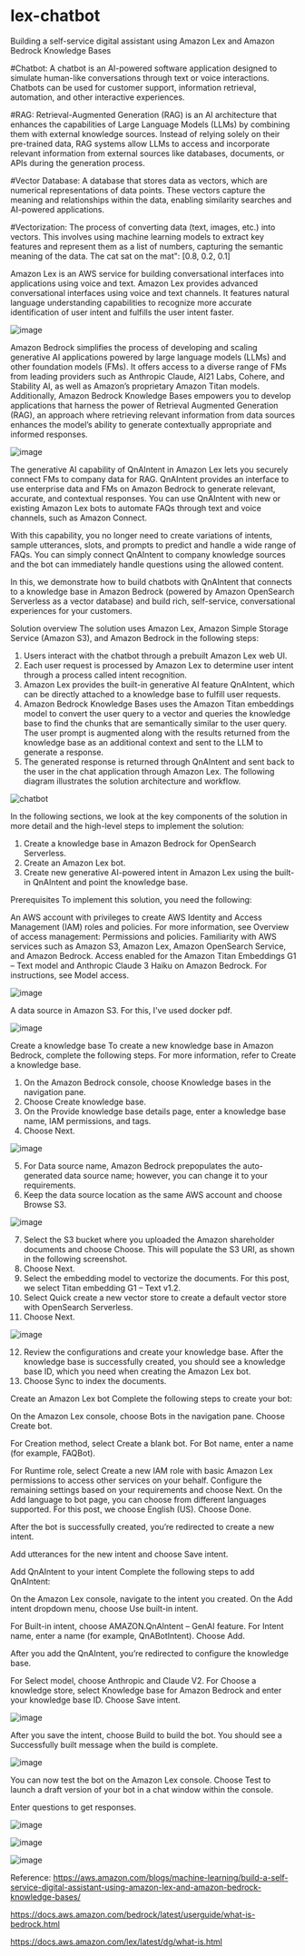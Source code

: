 # lex-chatbot
Building a self-service digital assistant using Amazon Lex and Amazon Bedrock Knowledge Bases

#Chatbot: A chatbot is an AI-powered software application designed to simulate human-like conversations through text or voice interactions. Chatbots can be used for customer support, information retrieval, automation, and other interactive experiences.

#RAG: Retrieval-Augmented Generation (RAG) is an AI architecture that enhances the capabilities of Large Language Models (LLMs) by combining them with external knowledge sources.
Instead of relying solely on their pre-trained data, RAG systems allow LLMs to access and incorporate relevant information from external sources like databases, documents, or APIs during the generation process.

#Vector Database: A database that stores data as vectors, which are numerical representations of data points. These vectors capture the meaning and relationships within the data, enabling similarity searches and AI-powered applications.

#Vectorization: The process of converting data (text, images, etc.) into vectors. This involves using machine learning models to extract key features and represent them as a list of numbers, capturing the semantic meaning of the data. The cat sat on the mat": [0.8, 0.2, 0.1]

Amazon Lex is an AWS service for building conversational interfaces into applications using voice and text. Amazon Lex provides advanced conversational interfaces using voice and text channels. It features natural language understanding capabilities to recognize more accurate identification of user intent and fulfills the user intent faster. 

![image](https://github.com/user-attachments/assets/04ea7edd-cbd8-421f-9881-9a5c955bc67d)

Amazon Bedrock simplifies the process of developing and scaling generative AI applications powered by large language models (LLMs) and other foundation models (FMs). It offers access to a diverse range of FMs from leading providers such as Anthropic Claude, AI21 Labs, Cohere, and Stability AI, as well as Amazon’s proprietary Amazon Titan models. Additionally, Amazon Bedrock Knowledge Bases empowers you to develop applications that harness the power of Retrieval Augmented Generation (RAG), an approach where retrieving relevant information from data sources enhances the model’s ability to generate contextually appropriate and informed responses.

![image](https://github.com/user-attachments/assets/6489864c-a1e3-40f3-92e8-14517c8a268e)


The generative AI capability of QnAIntent in Amazon Lex lets you securely connect FMs to company data for RAG. QnAIntent provides an interface to use enterprise data and FMs on Amazon Bedrock to generate relevant, accurate, and contextual responses. You can use QnAIntent with new or existing Amazon Lex bots to automate FAQs through text and voice channels, such as Amazon Connect.

With this capability, you no longer need to create variations of intents, sample utterances, slots, and prompts to predict and handle a wide range of FAQs. You can simply connect QnAIntent to company knowledge sources and the bot can immediately handle questions using the allowed content.

In this, we demonstrate how to build chatbots with QnAIntent that connects to a knowledge base in Amazon Bedrock (powered by Amazon OpenSearch Serverless as a vector database) and build rich, self-service, conversational experiences for your customers.

Solution overview
The solution uses Amazon Lex, Amazon Simple Storage Service (Amazon S3), and Amazon Bedrock in the following steps:

1. Users interact with the chatbot through a prebuilt Amazon Lex web UI.
2. Each user request is processed by Amazon Lex to determine user intent through a process called intent recognition.
3. Amazon Lex provides the built-in generative AI feature QnAIntent, which can be directly attached to a knowledge base to fulfill user requests.
4. Amazon Bedrock Knowledge Bases uses the Amazon Titan embeddings model to convert the user query to a vector and queries the knowledge base to find the chunks that are semantically similar to the user query. The user prompt is augmented along with the results returned from the knowledge base as an additional context and sent to the LLM to generate a response.
5. The generated response is returned through QnAIntent and sent back to the user in the chat application through Amazon Lex.
The following diagram illustrates the solution architecture and workflow.

![chatbot](https://github.com/user-attachments/assets/2ecf5122-cd1e-4b29-bec9-e4d38afd4c1b)

In the following sections, we look at the key components of the solution in more detail and the high-level steps to implement the solution:

1. Create a knowledge base in Amazon Bedrock for OpenSearch Serverless.
2. Create an Amazon Lex bot.
3. Create new generative AI-powered intent in Amazon Lex using the built-in QnAIntent and point the knowledge base.

Prerequisites
To implement this solution, you need the following:

An AWS account with privileges to create AWS Identity and Access Management (IAM) roles and policies. For more information, see Overview of access management: Permissions and policies.
Familiarity with AWS services such as Amazon S3, Amazon Lex, Amazon OpenSearch Service, and Amazon Bedrock.
Access enabled for the Amazon Titan Embeddings G1 – Text model and Anthropic Claude 3 Haiku on Amazon Bedrock. For instructions, see Model access.

![image](https://github.com/user-attachments/assets/92811e7d-f5e5-47b0-9d7b-370b12e38714)

A data source in Amazon S3. For this, I've used docker pdf.

![image](https://github.com/user-attachments/assets/454e1c27-c33d-4ace-b1da-a76678986ff2)

Create a knowledge base
To create a new knowledge base in Amazon Bedrock, complete the following steps. For more information, refer to Create a knowledge base.

1. On the Amazon Bedrock console, choose Knowledge bases in the navigation pane.
2. Choose Create knowledge base.
3. On the Provide knowledge base details page, enter a knowledge base name, IAM permissions, and tags.
4. Choose Next.

![image](https://github.com/user-attachments/assets/4f597760-236a-4495-a446-f39975a1ea90)

5. For Data source name, Amazon Bedrock prepopulates the auto-generated data source name; however, you can change it to your requirements.
6. Keep the data source location as the same AWS account and choose Browse S3.

![image](https://github.com/user-attachments/assets/16e73bea-8815-4640-85de-bd43a6b1aff2)

7. Select the S3 bucket where you uploaded the Amazon shareholder documents and choose Choose. This will populate the S3 URI, as shown in the following screenshot.
8. Choose Next.
9. Select the embedding model to vectorize the documents. For this post, we select Titan embedding G1 – Text v1.2.
10. Select Quick create a new vector store to create a default vector store with OpenSearch Serverless.
11. Choose Next.

![image](https://github.com/user-attachments/assets/6e99de1e-0e06-4edf-a60a-9fec5b8ece12)

12. Review the configurations and create your knowledge base. After the knowledge base is successfully created, you should see a knowledge base ID, which you need when creating the Amazon Lex bot.
13. Choose Sync to index the documents.

Create an Amazon Lex bot
Complete the following steps to create your bot:

On the Amazon Lex console, choose Bots in the navigation pane.
Choose Create bot.

For Creation method, select Create a blank bot.
For Bot name, enter a name (for example, FAQBot).

For Runtime role, select Create a new IAM role with basic Amazon Lex permissions to access other services on your behalf.
Configure the remaining settings based on your requirements and choose Next.
On the Add language to bot page, you can choose from different languages supported.
For this post, we choose English (US).
Choose Done.

After the bot is successfully created, you’re redirected to create a new intent.

Add utterances for the new intent and choose Save intent.

Add QnAIntent to your intent
Complete the following steps to add QnAIntent:

On the Amazon Lex console, navigate to the intent you created.
On the Add intent dropdown menu, choose Use built-in intent.

For Built-in intent, choose AMAZON.QnAIntent – GenAI feature.
For Intent name, enter a name (for example, QnABotIntent).
Choose Add.

After you add the QnAIntent, you’re redirected to configure the knowledge base.

For Select model, choose Anthropic and Claude V2.
For Choose a knowledge store, select Knowledge base for Amazon Bedrock and enter your knowledge base ID.
Choose Save intent.

![image](https://github.com/user-attachments/assets/14199655-c7bd-4816-b4f4-00f40bc6a861)

After you save the intent, choose Build to build the bot.
You should see a Successfully built message when the build is complete.

![image](https://github.com/user-attachments/assets/b5082b97-4508-4315-bb26-497c445fb1d2)

You can now test the bot on the Amazon Lex console.
Choose Test to launch a draft version of your bot in a chat window within the console.

Enter questions to get responses.

![image](https://github.com/user-attachments/assets/b3584da5-0449-44bb-acca-7d1bf9349265)

![image](https://github.com/user-attachments/assets/cfcd151f-ab48-42d9-ae87-afb6ecb29859)

![image](https://github.com/user-attachments/assets/a8d53331-fff7-420b-bb2d-e6b05c3265de)

Reference: https://aws.amazon.com/blogs/machine-learning/build-a-self-service-digital-assistant-using-amazon-lex-and-amazon-bedrock-knowledge-bases/

https://docs.aws.amazon.com/bedrock/latest/userguide/what-is-bedrock.html

https://docs.aws.amazon.com/lex/latest/dg/what-is.html


